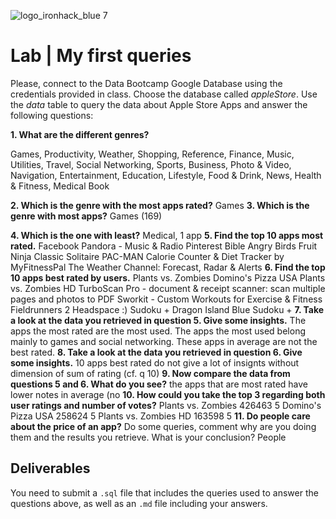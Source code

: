 ![logo_ironhack_blue 7](https://user-images.githubusercontent.com/23629340/40541063-a07a0a8a-601a-11e8-91b5-2f13e4e6b441.png)
# Lab | My first queries

Please, connect to the Data Bootcamp Google Database using the credentials provided in class. Choose the database called *appleStore*. Use the *data* table to query the data about Apple Store Apps and answer the following questions: 

**1. What are the different genres?**

Games,	Productivity,	Weather,	Shopping,	Reference,	Finance,	Music,	Utilities,	Travel,	Social Networking,	Sports,	Business,	Photo & Video,	Navigation,	Entertainment,	Education,	Lifestyle,	Food & Drink,	News,	Health & Fitness,	Medical	Book

**2. Which is the genre with the most apps rated?**
Games
**3. Which is the genre with most apps?**
Games (169)

**4. Which is the one with least?**
Medical, 1 app
**5. Find the top 10 apps most rated.**
Facebook
Pandora - Music & Radio
Pinterest
Bible
Angry Birds
Fruit Ninja Classic
Solitaire
PAC-MAN
Calorie Counter & Diet Tracker by MyFitnessPal
The Weather Channel: Forecast, Radar & Alerts
**6. Find the top 10 apps best rated by users.**
Plants vs. Zombies
Domino's Pizza USA
Plants vs. Zombies HD
TurboScan Pro - document & receipt scanner: scan multiple pages and photos to PDF
Sworkit - Custom Workouts for Exercise & Fitness
Fieldrunners 2
Headspace
:) Sudoku +
Dragon Island Blue
Sudoku +
**7. Take a look at the data you retrieved in question 5. Give some insights.**
The apps the most rated are the most used. The apps the most used belong mainly to games and social networking. These apps in average are not the best rated. 
**8. Take a look at the data you retrieved in question 6. Give some insights.**
10 apps best rated do not give a lot of insignts without dimension of sum of rating (cf. q 10)
**9. Now compare the data from questions 5 and 6. What do you see?**
the apps that are most rated have lower notes in average (no 
**10. How could you take the top 3 regarding both user ratings and number of votes?**
Plants vs. Zombies	426463	5
Domino's Pizza USA	258624	5
Plants vs. Zombies HD	163598	5
**11. Do people care about the price of an app?** Do some queries, comment why are you doing them and the results you retrieve. What is your conclusion?
People  

## Deliverables 
You need to submit a `.sql` file that includes the queries used to answer the questions above, as well as an `.md` file including your answers. 
